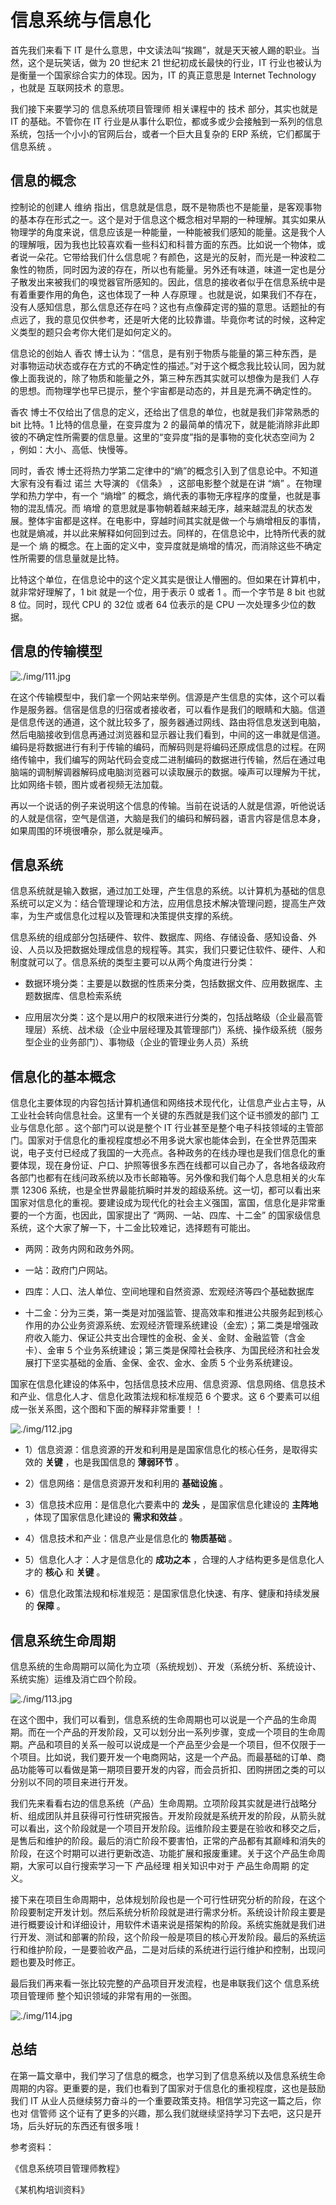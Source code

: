 # 信息系统与信息化

首先我们来看下 IT 是什么意思，中文读法叫“挨踢”，就是天天被人踢的职业。当然，这个是玩笑话，做为 20 世纪末 21 世纪初成长最快的行业，IT 行业也被认为是衡量一个国家综合实力的体现。因为，IT 的真正意思是 Internet Technology ，也就是 互联网技术 的意思。

我们接下来要学习的 信息系统项目管理师 相关课程中的 技术 部分，其实也就是 IT 的基础。不管你在 IT 行业是从事什么职位，都或多或少会接触到一系列的信息系统，包括一个小小的官网后台，或者一个巨大且复杂的 ERP 系统，它们都属于 信息系统 。

## 信息的概念

控制论的创建人 维纳 指出，信息就是信息，既不是物质也不是能量，是客观事物的基本存在形式之一。这个是对于信息这个概念相对早期的一种理解。其实如果从物理学的角度来说，信息应该是一种能量，一种能被我们感知的能量。这是我个人的理解哦，因为我也比较喜欢看一些科幻和科普方面的东西。比如说一个物体，或者说一朵花。它带给我们什么信息呢？有颜色，这是光的反射，而光是一种波粒二象性的物质，同时因为波的存在，所以也有能量。另外还有味道，味道一定也是分子散发出来被我们的嗅觉器官所感知的。因此，信息的接收者似乎在信息系统中是有着重要作用的角色，这也体现了一种 人存原理 。也就是说，如果我们不存在，没有人感知信息，那么信息还存在吗？这也有点像薛定谔的猫的意思。话题扯的有点远了，我的意见仅供参考，还是听大佬的比较靠谱。毕竟你考试的时候，这种定义类型的题只会考你大佬们是如何定义的。

信息论的创始人 香农 博士认为：“信息，是有别于物质与能量的第三种东西，是对事物运动状态或存在方式的不确定性的描述。”对于这个概念我比较认同，因为就像上面我说的，除了物质和能量之外，第三种东西其实就可以想像为是我们 人存 的思想。而物理学也早已提示，整个宇宙都是动态的，并且是充满不确定性的。

香农 博士不仅给出了信息的定义，还给出了信息的单位，也就是我们非常熟悉的 bit 比特。1 比特的信息量，在变异度为 2 的最简单的情况下，就是能消除非此即彼的不确定性所需要的信息量。这里的“变异度”指的是事物的变化状态空间为 2 ，例如：大小、高低、快慢等。

同时，香农 博士还将热力学第二定律中的“熵”的概念引入到了信息论中。不知道大家有没有看过 诺兰 大导演的 《信条》 ，这部电影整个就是在讲 “熵” 。在物理学和热力学中，有一个 “熵增” 的概念，熵代表的事物无序程序的度量，也就是事物的混乱情况。而 墒增 的意思就是事物朝着越来越无序，越来越混乱的状态发展。整体宇宙都是这样。在电影中，穿越时间其实就是做一个与熵增相反的事情，也就是熵减，并以此来解释如何回到过去。同样的，在信息论中，比特所代表的就是一个 熵 的概念。在上面的定义中，变异度就是熵增的情况，而消除这些不确定性所需要的信息量就是比特。

比特这个单位，在信息论中的这个定义其实是很让人懵圈的。但如果在计算机中，就非常好理解了，1 bit 就是一个位，用于表示 0 或者 1 。而一个字节是 8 bit 也就 8 位。同时，现代 CPU 的 32位 或者 64 位表示的是 CPU 一次处理多少位的数据。

## 信息的传输模型

![./img/111.jpg](./img/111.jpg)

在这个传输模型中，我们拿一个网站来举例。信源是产生信息的实体，这个可以看作是服务器。信宿是信息的归宿或者接收者，可以看作是我们的眼睛和大脑。信道是信息传送的通道，这个就比较多了，服务器通过网线、路由将信息发送到电脑，然后电脑接收到信息再通过浏览器和显示器让我们看到，中间的这一串就是信道。编码是将数据进行有利于传输的编码，而解码则是将编码还原成信息的过程。在网络传输中，我们编写的网站代码会变成二进制编码的数据进行传输，然后在通过电脑端的调制解调器解码成电脑浏览器可以读取展示的数据。噪声可以理解为干扰，比如网络卡顿，图片或者视频无法加载。

再以一个说话的例子来说明这个信息的传输。当前在说话的人就是信源，听他说话的人就是信宿，空气是信道，大脑是我们的编码和解码器，语言内容是信息本身，如果周围的环境很嘈杂，那么就是噪声。

## 信息系统

信息系统就是输入数据，通过加工处理，产生信息的系统。以计算机为基础的信息系统可以定义为：结合管理理论和方法，应用信息技术解决管理问题，提高生产效率，为生产或信息化过程以及管理和决策提供支撑的系统。

信息系统的组成部分包括硬件、软件、数据库、网络、存储设备、感知设备、外设、人员以及把数据处理成信息的规程等。其实，我们只要记住软件、硬件、人和制度就可以了。信息系统的类型主要可以从两个角度进行分类：

- 数据环境分类：主要是以数据的性质来分类，包括数据文件、应用数据库、主题数据库、信息检索系统

- 应用层次分类：这个是以用户的权限来进行分类的，包括战略级（企业最高管理层）系统、战术级（企业中层经理及其管理部门）系统、操作级系统（服务型企业的业务部门）、事物级（企业的管理业务人员）系统

## 信息化的基本概念

信息化主要体现的内容包括计算机通信和网络技术现代化，让信息产业占主导，从工业社会转向信息社会。这里有一个关键的东西就是我们这个证书颁发的部门 工业与信息化部 。这个部门可以说是整个 IT 行业甚至是整个电子科技领域的主管部门。国家对于信息化的重视程度想必不用多说大家也能体会到，在全世界范围来说，电子支付已经成了我国的一大亮点。各种政务的在线办理也是我们信息化的重要体现，现在身份证、户口、护照等很多东西在线都可以自己办了，各地各级政府各部门也都有在线问政系统以及市长邮箱等。另外像和我们每个人息息相关的火车票 12306 系统，也是全世界最能抗瞬时并发的超级系统。这一切，都可以看出来国家对信息化的重视。要建设成为现代化的社会主义强国，富国，信息化是非常重要的一个方面，也因此，国家提出了 “两网、一站、四库、十二金” 的国家级信息系统，这个大家了解一下，十二金比较难记，选择题有可能出。

- 两网：政务内网和政务外网。

- 一站：政府门户网站。

- 四库：人口、法人单位、空间地理和自然资源、宏观经济等四个基础数据库

- 十二金：分为三类，第一类是对加强监管、提高效率和推进公共服务起到核心作用的办公业务资源系统、宏观经济管理系统建设（金宏）；第二类是增强政府收入能力、保证公共支出合理性的金税、金关、金财、金融监管（含金卡）、金审 5 个业务系统建设；第三类是保障社会秩序、为国民经济和社会发展打下坚实基础的金盾、金保、金农、金水、金质 5 个业务系统建设。

国家在信息化建设的体系中，包括信息技术应用、信息资源、信息网络、信息技术和产业、信息化人才、信息化政策法规和标准规范 6 个要求。这 6 个要素可以组成一张关系图，这个图和下面的解释非常重要！！

![./img/112.jpg](./img/112.jpg)

- 1）信息资源：信息资源的开发和利用是是国家信息化的核心任务，是取得实效的 **关键** ，也是我国信息的 **薄弱环节** 。

- 2）信息网络：是信息资源开发和利用的 **基础设施** 。

- 3）信息技术应用：是信息化六要素中的 **龙头** ，是国家信息化建设的 **主阵地** ，体现了国家信息化建设的 **需求和效益** 。

- 4）信息技术和产业：信息产业是信息化的 **物质基础** 。

- 5）信息化人才：人才是信息化的 **成功之本** ，合理的人才结构更多是信息化人才的 **核心** 和 **关键** 。

- 6）信息化政策法规和标准规范：是国家信息化快速、有序、健康和持续发展的 **保障** 。

## 信息系统生命周期

信息系统的生命周期可以简化为立项（系统规划）、开发（系统分析、系统设计、系统实施）运维及消亡四个阶段。

![./img/113.jpg](./img/113.jpg)

在这个图中，我们可以看到，信息系统的生命周期也可以说是一个产品的生命周期。而在一个产品的开发阶段，又可以划分出一系列步骤，变成一个项目的生命周期。产品和项目的关系一般可以说成是一个产品至少会是一个项目，但不仅限于一个项目。比如说，我们要开发一个电商网站，这是一个产品。而最基础的订单、商品功能等可以看做是第一期项目要开发的内容，而会员折扣、团购拼团之类的可以分别以不同的项目来进行开发。

我们先来看看右边的信息系统（产品）生命周期。立项阶段其实就是进行战略分析、组成团队并且获得可行性研究报告。开发阶段就是系统开发的阶段，从箭头就可以看出，这个阶段就是一个项目开发阶段。运维阶段主要是在验收和移交之后，是售后和维护的阶段。最后的消亡阶段不要害怕，正常的产品都有其巅峰和消失的阶段，在这个时期可以进行更新改造、功能扩展和报废重建。关于这个产品生命周期，大家可以自行搜索学习一下 产品经理 相关知识中对于 产品生命周期 的定义。

接下来在项目生命周期中，总体规划阶段也是一个可行性研究分析的阶段，在这个阶段要制定开发计划。然后系统分析阶段就是进行需求分析。系统设计阶段主要是进行概要设计和详细设计，用软件术语来说是搭架构的阶段。系统实施就是我们进行开发、测试和部署的阶段，这个阶段一般是项目的核心开发阶段。最后的系统运行和维护阶段，一是要验收产品，二是对后续的系统进行运行维护和控制，出现问题也要及时修正。

最后我们再来看一张比较完整的产品项目开发流程，也是串联我们这个 信息系统项目管理师 整个知识领域的非常有用的一张图。

![./img/114.jpg](./img/114.jpg)

## 总结

在第一篇文章中，我们学习了信息的概念，也学习到了信息系统以及信息系统生命周期的内容。更重要的是，我们也看到了国家对于信息化的重视程度，这也是鼓励我们 IT 从业人员继续努力奋斗的一个重要政策支持。相信学习完这一篇之后，你也对 信管师 这个证有了更多的兴趣，那么我们就继续坚持学习下去吧，这只是开场，后头好玩的东西还有很多哦！

参考资料：

《信息系统项目管理师教程》

《某机构培训资料》





